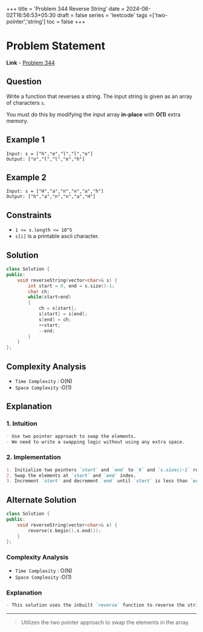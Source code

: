 +++
title = 'Problem 344 Reverse String'
date = 2024-06-02T16:56:53+05:30
draft = false
series = 'leetcode'
tags =['two-pointer','string']
toc = false
+++

# Problem Statement

**Link** - [Problem 344](https://leetcode.com/problems/reverse-string/description/)

## Question

Write a function that reverses a string. The input string is given as an array of characters `s`.

You must do this by modifying the input array **in-place** with **O(1)** extra memory.

## Example 1

```text
Input: s = ["h","e","l","l","o"]
Output: ["o","l","l","e","h"]
```

## Example 2

```text
Input: s = ["H","a","n","n","a","h"]
Output: ["h","a","n","n","a","H"]
```

## Constraints

- `1 <= s.length <= 10^5`
- `s[i]` is a printable ascii character.

## Solution

```cpp
class Solution {
public:
    void reverseString(vector<char>& s) {
        int start = 0, end = s.size()-1;
        char ch;
        while(start<end)
        {
            ch = s[start];
            s[start] = s[end];
            s[end] = ch;
            ++start;
            --end;
        }
    }
};
```

## Complexity Analysis

- `Time Complexity` : O(N)
- `Space Complexity` :O(1)

## Explanation

### 1. Intuition

```markdown
- Use two pointer approach to swap the elements.
- We need to write a swapping logic without using any extra space.
```

### 2. Implementation

```markdown
1. Initialize two pointers `start` and `end` to `0` and `s.size()-1` respectively.
2. Swap the elements at `start` and `end` index.
3. Increment `start` and decrement `end` until `start` is less than `end`.
```

## Alternate Solution

```cpp
class Solution {
public:
    void reverseString(vector<char>& s) {
        reverse(s.begin(),s.end());
    }
};
```

### Complexity Analysis

- `Time Complexity` : O(N)
- `Space Complexity` :O(1)

### Explanation

```markdown
- This solution uses the inbuilt `reverse` function to reverse the string.
```

---

> Utilizes the two pointer approach to swap the elements in the array.
